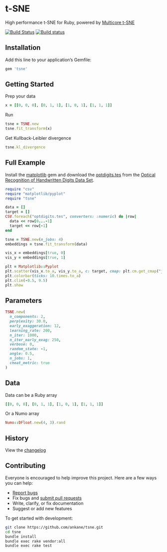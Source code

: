# t-SNE

High performance t-SNE for Ruby, powered by [Multicore t-SNE](https://github.com/DmitryUlyanov/Multicore-TSNE)

[![Build Status](https://travis-ci.org/ankane/tsne.svg?branch=master)](https://travis-ci.org/ankane/tsne) [![Build status](https://ci.appveyor.com/api/projects/status/m34jqhy8r4q5u3cw/branch/master?svg=true)](https://ci.appveyor.com/project/ankane/tsne/branch/master)

## Installation

Add this line to your application’s Gemfile:

```ruby
gem 'tsne'
```

## Getting Started

Prep your data

```ruby
x = [[0, 0, 0], [0, 1, 1], [1, 0, 1], [1, 1, 1]]
```

Run

```ruby
tsne = TSNE.new
tsne.fit_transform(x)
```

Get Kullback-Leibler divergence

```ruby
tsne.kl_divergence
```

## Full Example

Install the [matplotlib](https://github.com/mrkn/matplotlib.rb) gem and download the [optdigits.tes](https://archive.ics.uci.edu/ml/machine-learning-databases/optdigits/optdigits.tes) from the [Optical Recognition of Handwritten Digits Data Set](https://archive.ics.uci.edu/ml/datasets/Optical+Recognition+of+Handwritten+Digits).

```ruby
require "csv"
require "matplotlib/pyplot"
require "tsne"

data = []
target = []
CSV.foreach("optdigits.tes", converters: :numeric) do |row|
  data << row[0...-1]
  target << row[-1]
end

tsne = TSNE.new(n_jobs: 4)
embeddings = tsne.fit_transform(data)

vis_x = embeddings[true, 0]
vis_y = embeddings[true, 1]

plt = Matplotlib::Pyplot
plt.scatter(vis_x.to_a, vis_y.to_a, c: target, cmap: plt.cm.get_cmap("jet", 10), marker: ".")
plt.colorbar(ticks: 10.times.to_a)
plt.clim(-0.5, 9.5)
plt.show
```

## Parameters

```ruby
TSNE.new(
  n_components: 2,
  perplexity: 30.0,
  early_exaggeration: 12,
  learning_rate: 200,
  n_iter: 1000,
  n_iter_early_exag: 250,
  verbose: 0,
  random_state: -1,
  angle: 0.5,
  n_jobs: 1,
  cheat_metric: true
)
```

## Data

Data can be a Ruby array

```ruby
[[0, 0, 0], [0, 1, 1], [1, 0, 1], [1, 1, 1]]
```

Or a Numo array

```ruby
Numo::DFloat.new(4, 3).rand
```

## History

View the [changelog](https://github.com/ankane/tsne/blob/master/CHANGELOG.md)

## Contributing

Everyone is encouraged to help improve this project. Here are a few ways you can help:

- [Report bugs](https://github.com/ankane/tsne/issues)
- Fix bugs and [submit pull requests](https://github.com/ankane/tsne/pulls)
- Write, clarify, or fix documentation
- Suggest or add new features

To get started with development:

```sh
git clone https://github.com/ankane/tsne.git
cd tsne
bundle install
bundle exec rake vendor:all
bundle exec rake test
```
